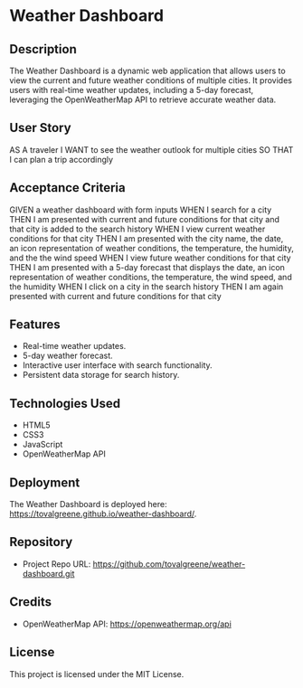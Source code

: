 # Weather Dashboard

## Description
The Weather Dashboard is a dynamic web application that allows users to view the current and future weather conditions of multiple cities. It provides users with real-time weather updates, including a 5-day forecast, leveraging the OpenWeatherMap API to retrieve accurate weather data.

## User Story
AS A traveler
I WANT to see the weather outlook for multiple cities
SO THAT I can plan a trip accordingly

## Acceptance Criteria
GIVEN a weather dashboard with form inputs
WHEN I search for a city
THEN I am presented with current and future conditions for that city and that city is added to the search history
WHEN I view current weather conditions for that city
THEN I am presented with the city name, the date, an icon representation of weather conditions, the temperature, the humidity, and the the wind speed
WHEN I view future weather conditions for that city
THEN I am presented with a 5-day forecast that displays the date, an icon representation of weather conditions, the temperature, the wind speed, and the humidity
WHEN I click on a city in the search history
THEN I am again presented with current and future conditions for that city

## Features
- Real-time weather updates.
- 5-day weather forecast.
- Interactive user interface with search functionality.
- Persistent data storage for search history.

## Technologies Used
- HTML5
- CSS3
- JavaScript
- OpenWeatherMap API

## Deployment
The Weather Dashboard is deployed here: https://tovalgreene.github.io/weather-dashboard/.

## Repository
- Project Repo URL: https://github.com/tovalgreene/weather-dashboard.git

## Credits
- OpenWeatherMap API: https://openweathermap.org/api

## License
This project is licensed under the MIT License.

